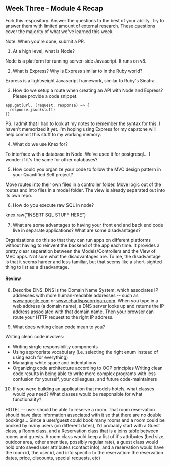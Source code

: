 ## Week Three - Module 4 Recap

Fork this respository. Answer the questions to the best of your ability. Try to answer them with limited amount of external research. These questions cover the majority of what we've learned this week. 

Note: When you're done, submit a PR. 

1. At a high level, what is Node?

Node is a platform for running server-side Javascript. It runs on v8.

2. What is Express? Why is Express similar to in the Ruby world?

Express is a lightweight Javascript framework, similar to Ruby's Sinatra.

3. How do we setup a route when creating an API with Node and Express? Please provide a code snippet.

```
app.get(url, (request, response) => {
  response.json(stuff)
)}
```
PS. I admit that I had to look at my notes to remember the syntax for this. I haven't memorized it yet. I'm hoping using Express for my capstone will help commit this stuff to my working memory.

4. What do we use Knex for?

To interface with a database in Node. We've used it for postgresql... I wonder if it's the same for other databases?

5. How could you organize your code to follow the MVC design pattern in your Quantified Self project?

Move routes into their own files in a controller folder. Move logic out of the routes and into files in a model folder. The view is already separated out into its own repo.

6. How do you execute raw SQL in node?

knex.raw("INSERT SQL STUFF HERE")

7. What are some advantages to having your front end and back end code live in separate applications? What are some disadvantages?

Organizations do this so that they can run apps on different platforms without having to reinvent the backend of the app each time. It provides a pretty clear separation between the Models/Controllers and the View of MVC apps. Not sure what the disadvantages are. To me, the disadvantage is that it seems harder and less familiar, but that seems like a short-sighted thing to list as a disadvantage.

#### Review  

8. Describe DNS.
DNS is the Domain Name System, which associates IP addresses with more human-readable addresses -- such as www.google.com or www.charlispscorrigan.com. When you type in a web address (a domain name), a DNS server looks up and returns the IP address associated with that domain name. Then your browser can route your HTTP request to the right IP address.

9. What does writing clean code mean to you?

Writing clean code involves:
* Writing single responsibility components
* Using appropriate vocabulary (i.e. selecting the right enum instead of using each for everything)
* Managing white space and indentations
* Organizing code architecture according to OOP principles
Writing clean code results in being able to write more complex programs with less confusion for yourself, your colleagues, and future code-maintainers

10. If you were building an application that models hotels, what classes would you need? What classes would be responsible for what functionality?

HOTEL -- user should be able to reserve a room. That room reservation should have date information associated with it so that there are no double bookings... Since a user/guest could book many rooms and a room could be booked by many users (on different dates), I'd probably start with a Guest class, a Room class, and a Reservation class that is a joins table between rooms and guests. A room class would keep a list of it's attributes (bed size, outdoor area, other amenities, possibly regular rate), a guest class would hold onto saved user attributes (contact info), and a reservation would have the room id, the user id, and info specific to the reservation: the reservation dates, price, discounts, special requests, etc)

